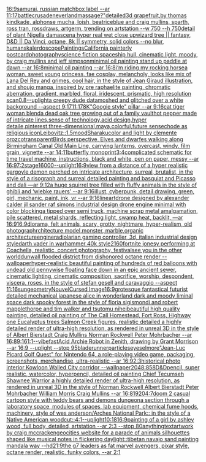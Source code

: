 [16:9](https://www.ebank.nz/aiartgenerator?category=16%3A9)[samurai, russian matchbox label --ar 11:17](https://www.ebank.nz/aiartgenerator?category=samurai%2C%2520russian%2520matchbox%2520label%2520--ar%252011%3A17)[battle](https://www.ebank.nz/aiartgenerator?category=battle)[crusade](https://www.ebank.nz/aiartgenerator?category=crusade)[neverland](https://www.ebank.nz/aiartgenerator?category=neverland)[massage?"](https://www.ebank.nz/aiartgenerator?category=massage%3F%22)[detailed](https://www.ebank.nz/aiartgenerator?category=detailed)[3d grapefruit,by thomas kindkade, alphonse mucha, loish, beatriceblue and craig mullins, sparth, ross tran, rossdraws, artgerm, trending on artstation --w 750 --h 750](https://www.ebank.nz/aiartgenerator?category=3d%2520grapefruit%2Cby%2520thomas%2520kindkade%2C%2520alphonse%2520mucha%2C%2520loish%2C%2520beatriceblue%2520and%2520craig%2520mullins%2C%2520sparth%2C%2520ross%2520tran%2C%2520rossdraws%2C%2520artgerm%2C%2520trending%2520on%2520artstation%2520--w%2520750%2520--h%2520750)[detail of plant Nigella damascena hyper real wet close up](https://www.ebank.nz/aiartgenerator?category=detail%2520of%2520plant%2520Nigella%2520damascena%2520hyper%2520real%2520wet%2520close%2520up)[wizard tree || fantasy, D&D || Da Vinci, octane, 8k || symmetry, solid colors --no blur, humans](https://www.ebank.nz/aiartgenerator?category=wizard%2520tree%2520%7C%7C%2520fantasy%2C%2520D%26D%2520%7C%7C%2520Da%2520Vinci%2C%2520octane%2C%25208k%2520%7C%7C%2520symmetry%2C%2520solid%2520colors%2520--no%2520blur%2C%2520humans)[kalerdoscope](https://www.ebank.nz/aiartgenerator?category=kalerdoscope)[Paintings](https://www.ebank.nz/aiartgenerator?category=Paintings)[California painterly postcard](https://www.ebank.nz/aiartgenerator?category=California%2520painterly%2520postcard)[photography](https://www.ebank.nz/aiartgenerator?category=photography)[science fiction spaceship hull, cinematic light, moody, by craig mullins and jeff simpson](https://www.ebank.nz/aiartgenerator?category=science%2520fiction%2520spaceship%2520hull%2C%2520cinematic%2520light%2C%2520moody%2C%2520by%2520craig%2520mullins%2520and%2520jeff%2520simpson)[minimal oil painting stand up paddle at dawn --ar 16:8](https://www.ebank.nz/aiartgenerator?category=minimal%2520oil%2520painting%2520stand%2520up%2520paddle%2520at%2520dawn%2520--ar%252016%3A8)[minimal oil painting --ar 16:8](https://www.ebank.nz/aiartgenerator?category=minimal%2520oil%2520painting%2520--ar%252016%3A8)[i‘m riding my rocking horse](https://www.ebank.nz/aiartgenerator?category=i%E2%80%98m%2520riding%2520my%2520rocking%2520horse)[a woman, sweet young princess, fae cosplay, melancholy, looks like mix of Lana Del Rey and grimes, cool hair, in the style of Jean Giraud illustration, and shoujo manga, inspired by pre raphaelite painting, chromatic aberration, gradient, marbled, floral, iridescent, prismatic, high resolution scan](https://www.ebank.nz/aiartgenerator?category=a%2520woman%2C%2520sweet%2520young%2520princess%2C%2520fae%2520cosplay%2C%2520melancholy%2C%2520looks%2520like%2520mix%2520of%2520Lana%2520Del%2520Rey%2520and%2520grimes%2C%2520cool%2520hair%2C%2520in%2520the%2520style%2520of%2520Jean%2520Giraud%2520illustration%2C%2520and%2520shoujo%2520manga%2C%2520inspired%2520by%2520pre%2520raphaelite%2520painting%2C%2520chromatic%2520aberration%2C%2520gradient%2C%2520marbled%2C%2520floral%2C%2520iridescent%2C%2520prismatic%2C%2520high%2520resolution%2520scan)[0.8](https://www.ebank.nz/aiartgenerator?category=0.8)[--uplight](https://www.ebank.nz/aiartgenerator?category=--uplight)[a creepy dude datamoshed and glitched over a white background --aspect 9:17](https://www.ebank.nz/aiartgenerator?category=a%2520creepy%2520dude%2520datamoshed%2520and%2520glitched%2520over%2520a%2520white%2520background%2520--aspect%25209%3A17)[11:17](https://www.ebank.nz/aiartgenerator?category=11%3A17)[8K](https://www.ebank.nz/aiartgenerator?category=8K)["Googie style" pillar --ar 9:16](https://www.ebank.nz/aiartgenerator?category=%22Googie%2520style%22%2520pillar%2520--ar%25209%3A16)[cat tiger woman blend](https://www.ebank.nz/aiartgenerator?category=cat%2520tiger%2520woman%2520blend)[a dead oak tree growing out of a family vault](https://www.ebank.nz/aiartgenerator?category=a%2520dead%2520oak%2520tree%2520growing%2520out%2520of%2520a%2520family%2520vault)[hot pepper made of intricate lines,sense of technology,acid design,hyper detaile,pinterest,three-dimensional,maya,colorful,future sense](https://www.ebank.nz/aiartgenerator?category=hot%2520pepper%2520made%2520of%2520intricate%2520lines%2Csense%2520of%2520technology%2Cacid%2520design%2Chyper%2520detaile%2Cpinterest%2Cthree-dimensional%2Cmaya%2Ccolorful%2Cfuture%2520sense)[chode as religious icon](https://www.ebank.nz/aiartgenerator?category=chode%2520as%2520religious%2520icon)[Leibovitz::1.5](https://www.ebank.nz/aiartgenerator?category=Leibovitz%3A%3A1.5)[mood](https://www.ebank.nz/aiartgenerator?category=mood)[Sharaku](https://www.ebank.nz/aiartgenerator?category=Sharaku)[color and light by clemente orozco](https://www.ebank.nz/aiartgenerator?category=color%2520and%2520light%2520by%2520clemente%2520orozco)[transparent](https://www.ebank.nz/aiartgenerator?category=transparent)[Birds perspective, Elves and dwarfes walking along Birmingham Canal Old Main Line, carrying lanterns, overcast, windy, film grain, vignette --ar 14:11](https://www.ebank.nz/aiartgenerator?category=Birds%2520perspective%2C%2520Elves%2520and%2520dwarfes%2520walking%2520along%2520Birmingham%2520Canal%2520Old%2520Main%2520Line%2C%2520carrying%2520lanterns%2C%2520overcast%2C%2520windy%2C%2520film%2520grain%2C%2520vignette%2520--ar%252014%3A11)[butterfly monoprint](https://www.ebank.nz/aiartgenerator?category=butterfly%2520monoprint)[3:4](https://www.ebank.nz/aiartgenerator?category=3%3A4)[complicated schematic for time travel machine, instructions, black and white, pen on paper, messy --ar 16:9](https://www.ebank.nz/aiartgenerator?category=complicated%2520schematic%2520for%2520time%2520travel%2520machine%2C%2520instructions%2C%2520black%2520and%2520white%2C%2520pen%2520on%2520paper%2C%2520messy%2520--ar%252016%3A9)[7:2](https://www.ebank.nz/aiartgenerator?category=7%3A2)[stage](https://www.ebank.nz/aiartgenerator?category=stage)[16000](https://www.ebank.nz/aiartgenerator?category=16000)[--uplight](https://www.ebank.nz/aiartgenerator?category=--uplight)[16:9](https://www.ebank.nz/aiartgenerator?category=16%3A9)[view from a distance of a hyper realistic gargoyle demon perched on intricate architecture, surreal, brutalist, in the style of a risograph and surreal detailed painting and basquiat and Picasso and dali —ar 9:12](https://www.ebank.nz/aiartgenerator?category=view%2520from%2520a%2520distance%2520of%2520a%2520hyper%2520realistic%2520gargoyle%2520demon%2520perched%2520on%2520intricate%2520architecture%2C%2520surreal%2C%2520brutalist%2C%2520in%2520the%2520style%2520of%2520a%2520risograph%2520and%2520surreal%2520detailed%2520painting%2520and%2520basquiat%2520and%2520Picasso%2520and%2520dali%2520%E2%80%94ar%25209%3A12)[a huge squirrel tree filled with fluffy animals in the style of ghibli and ‘wiebke rauers’ --ar 9:16](https://www.ebank.nz/aiartgenerator?category=a%2520huge%2520squirrel%2520tree%2520filled%2520with%2520fluffy%2520animals%2520in%2520the%2520style%2520of%2520ghibli%2520and%2520%E2%80%98wiebke%2520rauers%E2%80%99%2520--ar%25209%3A16)[illust, cyberpunk, detail drawing, green, girl, mechanic, paint, ink, vr --ar 9:16](https://www.ebank.nz/aiartgenerator?category=illust%2C%2520cyberpunk%2C%2520detail%2520drawing%2C%2520green%2C%2520girl%2C%2520mechanic%2C%2520paint%2C%2520ink%2C%2520vr%2520--ar%25209%3A16)[lineart](https://www.ebank.nz/aiartgenerator?category=lineart)[drone designed by alexander calder jil sander raf simons industrial design drone engine minimal with color blocking](https://www.ebank.nz/aiartgenerator?category=drone%2520designed%2520by%2520alexander%2520calder%2520jil%2520sander%2520raf%2520simons%2520industrial%2520design%2520drone%2520engine%2520minimal%2520with%2520color%2520blocking)[a tipped over semi truck, machine scrap metal amalgamation, pile scattered, metal shards, reflecting light, swamp heat, backlit, —ar 16:9](https://www.ebank.nz/aiartgenerator?category=a%2520tipped%2520over%2520semi%2520truck%2C%2520machine%2520scrap%2520metal%2520amalgamation%2C%2520pile%2520scattered%2C%2520metal%2520shards%2C%2520reflecting%2520light%2C%2520swamp%2520heat%2C%2520backlit%2C%2520%E2%80%94ar%252016%3A9)[16:9](https://www.ebank.nz/aiartgenerator?category=16%3A9)[diorama, felt animals, scary, grotty, nightmare, hyper-realism, old photograph](https://www.ebank.nz/aiartgenerator?category=diorama%2C%2520felt%2520animals%2C%2520scary%2C%2520grotty%2C%2520nightmare%2C%2520hyper-realism%2C%2520old%2520photograph)[rchitecture model,monster, marble,organic architecture](https://www.ebank.nz/aiartgenerator?category=rchitecture%2520model%2Cmonster%2C%2520marble%2Corganic%2520architecture)[engine](https://www.ebank.nz/aiartgenerator?category=engine)[radiolarian  gaming controller, 3d, italian industrial design  style](https://www.ebank.nz/aiartgenerator?category=radiolarian%2520%2520gaming%2520controller%2C%25203d%2C%2520italian%2520industrial%2520design%2520%2520style)[darth vader in warhammer 40k style](https://www.ebank.nz/aiartgenerator?category=darth%2520vader%2520in%2520warhammer%252040k%2520style)[2160](https://www.ebank.nz/aiartgenerator?category=2160)[fortnite jonesy performing at Coachella, realistic, concert photography, festival](https://www.ebank.nz/aiartgenerator?category=fortnite%2520jonesy%2520performing%2520at%2520Coachella%2C%2520realistic%2C%2520concert%2520photography%2C%2520festival)[see you in the other world](https://www.ebank.nz/aiartgenerator?category=see%2520you%2520in%2520the%2520other%2520world)[dunwall flooded district from dishonored octane render --wallpaper](https://www.ebank.nz/aiartgenerator?category=dunwall%2520flooded%2520district%2520from%2520dishonored%2520octane%2520render%2520--wallpaper)[hyper-realistic beautiful painting of hundreds of red balloons with undead old pennywise floating face down in an epic ancient sewer,  cinematic lighting, cinematic composition, sacrifice, worship, despondent, viscera, roses, in the style of stefan gesell and caravaggio --aspect 11:16](https://www.ebank.nz/aiartgenerator?category=hyper-realistic%2520beautiful%2520painting%2520of%2520hundreds%2520of%2520red%2520balloons%2520with%2520undead%2520old%2520pennywise%2520floating%2520face%2520down%2520in%2520an%2520epic%2520ancient%2520sewer%2C%2520%2520cinematic%2520lighting%2C%2520cinematic%2520composition%2C%2520sacrifice%2C%2520worship%2C%2520despondent%2C%2520viscera%2C%2520roses%2C%2520in%2520the%2520style%2520of%2520stefan%2520gesell%2520and%2520caravaggio%2520--aspect%252011%3A16)[sun](https://www.ebank.nz/aiartgenerator?category=sun)[geometry](https://www.ebank.nz/aiartgenerator?category=geometry)[Nouvel](https://www.ebank.nz/aiartgenerator?category=Nouvel)[](https://www.ebank.nz/aiartgenerator?category=)[Cursed Image](https://www.ebank.nz/aiartgenerator?category=Cursed%2520Image)[16:9](https://www.ebank.nz/aiartgenerator?category=16%3A9)[grotesque fantastical futurist detailed mechanical japanese alice in wonderland dark and moody liminal space dark spooky forest in the style of floria sigismondi and robert mapplethorpe and tim walker and tsutomu nihei](https://www.ebank.nz/aiartgenerator?category=grotesque%2520fantastical%2520futurist%2520detailed%2520mechanical%2520japanese%2520alice%2520in%2520wonderland%2520dark%2520and%2520moody%2520liminal%2520space%2520dark%2520spooky%2520forest%2520in%2520the%2520style%2520of%2520floria%2520sigismondi%2520and%2520robert%2520mapplethorpe%2520and%2520tim%2520walker%2520and%2520tsutomu%2520nihei)[beautiful high quality painting, detailed oil painting of The Call Homestead, Fort Ross, Highway one Eucalyptus trees  Salmon Creek figures, realistic detailed a highly detailed render of ultra-high resolution, as rendered in unreal 3D in the style of Albert Bierstadt Craig Mullins Norman Rockwell Peter Mohrbacher  --ar 16:8](https://www.ebank.nz/aiartgenerator?category=beautiful%2520high%2520quality%2520painting%2C%2520detailed%2520oil%2520painting%2520of%2520The%2520Call%2520Homestead%2C%2520Fort%2520Ross%2C%2520Highway%2520one%2520Eucalyptus%2520trees%2520%2520Salmon%2520Creek%2520figures%2C%2520realistic%2520detailed%2520a%2520highly%2520detailed%2520render%2520of%2520ultra-high%2520resolution%2C%2520as%2520rendered%2520in%2520unreal%25203D%2520in%2520the%2520style%2520of%2520Albert%2520Bierstadt%2520Craig%2520Mullins%2520Norman%2520Rockwell%2520Peter%2520Mohrbacher%2520%2520--ar%252016%3A8)[9:16](https://www.ebank.nz/aiartgenerator?category=9%3A16)[1:1](https://www.ebank.nz/aiartgenerator?category=1%3A1)[--vibefast](https://www.ebank.nz/aiartgenerator?category=--vibefast)[Acid Archie Robot in Zenith, drawing by Grant Morrison --ar 16:9 --uplight --stop 95](https://www.ebank.nz/aiartgenerator?category=Acid%2520Archie%2520Robot%2520in%2520Zenith%2C%2520drawing%2520by%2520Grant%2520Morrison%2520--ar%252016%3A9%2520--uplight%2520--stop%252095)[bladerunner](https://www.ebank.nz/aiartgenerator?category=bladerunner)[particles](https://www.ebank.nz/aiartgenerator?category=particles)[eyes](https://www.ebank.nz/aiartgenerator?category=eyes)[elmore](https://www.ebank.nz/aiartgenerator?category=elmore)["Jean-Luc Picard Golf Quest" for Nintendo 64, a role-playing video game, packaging, screenshots, merchandise, ultra-realistic --ar 16:9](https://www.ebank.nz/aiartgenerator?category=%22Jean-Luc%2520Picard%2520Golf%2520Quest%22%2520for%2520Nintendo%252064%2C%2520a%2520role-playing%2520video%2520game%2C%2520packaging%2C%2520screenshots%2C%2520merchandise%2C%2520ultra-realistic%2520--ar%252016%3A9)[2:3](https://www.ebank.nz/aiartgenerator?category=2%3A3)[historical photo interior Kowloon Walled City corridor --wallpaper](https://www.ebank.nz/aiartgenerator?category=historical%2520photo%2520interior%2520Kowloon%2520Walled%2520City%2520corridor%2520--wallpaper)[2048:858](https://www.ebank.nz/aiartgenerator?category=2048%3A858)[D&D](https://www.ebank.nz/aiartgenerator?category=D%26D)[pencil, super realistic, watercolor, hyperpencil, detailed oil painting Chief Tecumseh Shawnee Warrior  a highly detailed render of ultra-high resolution, as rendered in unreal 3D in the style of Norman Rockwell Albert Bierstadt Peter Mohrbacher William Morris Craig Mullins --ar 16:8](https://www.ebank.nz/aiartgenerator?category=pencil%2C%2520super%2520realistic%2C%2520watercolor%2C%2520hyperpencil%2C%2520detailed%2520oil%2520painting%2520Chief%2520Tecumseh%2520Shawnee%2520Warrior%2520%2520a%2520highly%2520detailed%2520render%2520of%2520ultra-high%2520resolution%2C%2520as%2520rendered%2520in%2520unreal%25203D%2520in%2520the%2520style%2520of%2520Norman%2520Rockwell%2520Albert%2520Bierstadt%2520Peter%2520Mohrbacher%2520William%2520Morris%2520Craig%2520Mullins%2520--ar%252016%3A8)[1920](https://www.ebank.nz/aiartgenerator?category=1920)[4:7](https://www.ebank.nz/aiartgenerator?category=4%3A7)[doom 2 casual cartoon style with teddy bears and demons dungeon](https://www.ebank.nz/aiartgenerator?category=doom%25202%2520casual%2520cartoon%2520style%2520with%2520teddy%2520bears%2520and%2520demons%2520dungeon)[a section through a laboratory space, modules of spaces, lab equipment, chemical fume hoods, machinery, style of wes anderson](https://www.ebank.nz/aiartgenerator?category=a%2520section%2520through%2520a%2520laboratory%2520space%2C%2520modules%2520of%2520spaces%2C%2520lab%2520equipment%2C%2520chemical%2520fume%2520hoods%2C%2520machinery%2C%2520style%2520of%2520wes%2520anderson)[/Arches National Park:: in the style of a Native American woodcut::](https://www.ebank.nz/aiartgenerator?category=/Arches%2520National%2520Park%3A%3A%2520in%2520the%2520style%2520of%2520a%2520Native%2520American%2520woodcut%3A%3A)[4:1](https://www.ebank.nz/aiartgenerator?category=4%3A1)[--uplight](https://www.ebank.nz/aiartgenerator?category=--uplight)[10:18](https://www.ebank.nz/aiartgenerator?category=10%3A18)[16:9](https://www.ebank.nz/aiartgenerator?category=16%3A9)[painting of a girl by ashley wood, full body, detailed, artstation --ar 2:3 --stop 80](https://www.ebank.nz/aiartgenerator?category=painting%2520of%2520a%2520girl%2520by%2520ashley%2520wood%2C%2520full%2520body%2C%2520detailed%2C%2520artstation%2520--ar%25202%3A3%2520--stop%252080)[anything](https://www.ebank.nz/aiartgenerator?category=anything)[text](https://www.ebank.nz/aiartgenerator?category=text)[artwork by craig mccracken](https://www.ebank.nz/aiartgenerator?category=artwork%2520by%2520craig%2520mccracken)[geocities website for a parade of animals silhouettes shaped like musical notes in flickering daylight](https://www.ebank.nz/aiartgenerator?category=geocities%2520website%2520for%2520a%2520parade%2520of%2520animals%2520silhouettes%2520shaped%2520like%2520musical%2520notes%2520in%2520flickering%2520daylight)[::](https://www.ebank.nz/aiartgenerator?category=%3A%3A)[tibetan navajo sand painting mandala way --hd](https://www.ebank.nz/aiartgenerator?category=tibetan%2520navajo%2520sand%2520painting%2520mandala%2520way%2520--hd)[21:9](https://www.ebank.nz/aiartgenerator?category=21%3A9)[the g7 leaders as fat marvel avengers, pixar style, octane render, realistic, funky colors, --ar 2:1](https://www.ebank.nz/aiartgenerator?category=the%2520g7%2520leaders%2520as%2520fat%2520marvel%2520avengers%2C%2520pixar%2520style%2C%2520octane%2520render%2C%2520realistic%2C%2520funky%2520colors%2C%2520--ar%25202%3A1)